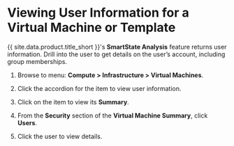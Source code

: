 # Viewing User Information for a Virtual Machine or Template

{{ site.data.product.title_short }}'s **SmartState Analysis** feature returns user
information. Drill into the user to get details on the user’s account,
including group memberships.

1.  Browse to menu: **Compute > Infrastructure > Virtual Machines**.

2.  Click the accordion for the item to view user information.

3.  Click on the item to view its **Summary**.

4.  From the **Security** section of the **Virtual Machine Summary**,
    click **Users**.

5.  Click the user to view details.
